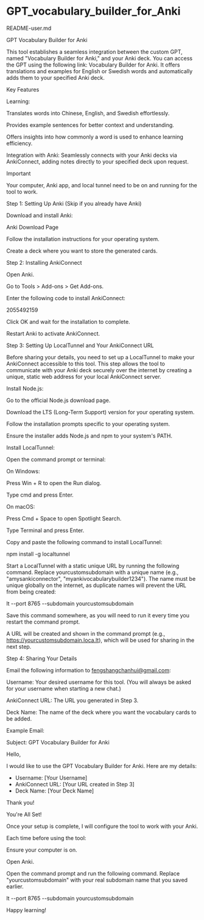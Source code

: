# GPT_vocabulary_builder_for_Anki

README-user.md

GPT Vocabulary Builder for Anki

This tool establishes a seamless integration between the custom GPT, named "Vocabulary Builder for Anki," and your Anki deck. You can access the GPT using the following link: Vocabulary Builder for Anki. It offers translations and examples for English or Swedish words and automatically adds them to your specified Anki deck.

Key Features

Learning:

Translates words into Chinese, English, and Swedish effortlessly.

Provides example sentences for better context and understanding.

Offers insights into how commonly a word is used to enhance learning efficiency.

Integration with Anki: Seamlessly connects with your Anki decks via AnkiConnect, adding notes directly to your specified deck upon request.

Important

Your computer, Anki app, and local tunnel need to be on and running for the tool to work. 

Step 1: Setting Up Anki (Skip if you already have Anki)

Download and install Anki:

Anki Download Page

Follow the installation instructions for your operating system.

Create a deck where you want to store the generated cards.

Step 2: Installing AnkiConnect

Open Anki.

Go to Tools > Add-ons > Get Add-ons.

Enter the following code to install AnkiConnect:

2055492159

Click OK and wait for the installation to complete.

Restart Anki to activate AnkiConnect.

Step 3: Setting Up LocalTunnel and Your AnkiConnect URL

Before sharing your details, you need to set up a LocalTunnel to make your AnkiConnect accessible to this tool. This step allows the tool to communicate with your Anki deck securely over the internet by creating a unique, static web address for your local AnkiConnect server.

Install Node.js:

Go to the official Node.js download page.

Download the LTS (Long-Term Support) version for your operating system.

Follow the installation prompts specific to your operating system.

Ensure the installer adds Node.js and npm to your system's PATH.

Install LocalTunnel:

Open the command prompt or terminal:

On Windows:

Press Win + R to open the Run dialog.

Type cmd and press Enter.

On macOS:

Press Cmd + Space to open Spotlight Search.

Type Terminal and press Enter.

Copy and paste the following command to install LocalTunnel:

npm install -g localtunnel

Start a LocalTunnel with a static unique URL by running the following command. Replace yourcustomsubdomain with a unique name (e.g., "amysankiconnector", "myankivocabularybuilder1234"). The name must be unique globally on the internet, as duplicate names will prevent the URL from being created:

lt --port 8765 --subdomain yourcustomsubdomain

Save this command somewhere, as you will need to run it every time you restart the command prompt.

A URL will be created and shown in the command prompt (e.g., https://yourcustomsubdomain.loca.lt), which will be used for sharing in the next step.

Step 4: Sharing Your Details

Email the following information to fengshangchanhui@gmail.com:

Username: Your desired username for this tool. (You will always be asked for your username when starting a new chat.)

AnkiConnect URL: The URL you generated in Step 3.

Deck Name: The name of the deck where you want the vocabulary cards to be added.

Example Email:

Subject: GPT Vocabulary Builder for Anki

Hello,

I would like to use the GPT Vocabulary Builder for Anki. Here are my details:
- Username: [Your Username]
- AnkiConnect URL: [Your URL created in Step 3]
- Deck Name: [Your Deck Name]

Thank you!

You're All Set!

Once your setup is complete, I will configure the tool to work with your Anki.

Each time before using the tool:

Ensure your computer is on.

Open Anki.

Open the command prompt and run the following command. Replace "yourcustomsubdomain" with your real subdomain name that you saved earlier.

lt --port 8765 --subdomain yourcustomsubdomain

Happy learning!

